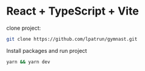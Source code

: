 # React + TypeScript + Vite

clone project:

```sh
git clone https://github.com/lpatrun/gymnast.git
```

Install packages and run project

```sh
yarn && yarn dev
```
